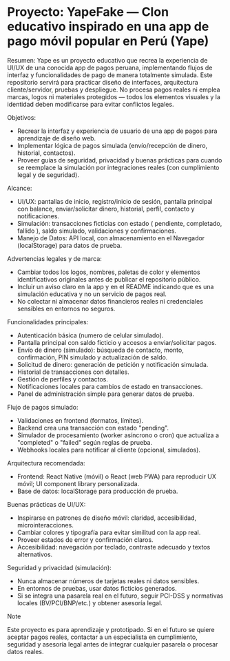 
# Proyecto: YapeFake — Clon educativo inspirado en una app de pago móvil popular en Perú (Yape)

Resumen:
Yape es un proyecto educativo que recrea la experiencia de UI/UX de una conocida app de pagos peruana, implementando flujos de interfaz y funcionalidades de pago de manera totalmente simulada. Este repositorio servirá para practicar diseño de interfaces, arquitectura cliente/servidor, pruebas y despliegue. No procesa pagos reales ni emplea marcas, logos ni materiales protegidos — todos los elementos visuales y la identidad deben modificarse para evitar conflictos legales.

Objetivos:
- Recrear la interfaz y experiencia de usuario de una app de pagos para aprendizaje de diseño web.
- Implementar lógica de pagos simulada (envío/recepción de dinero, historial, contactos).
- Proveer guías de seguridad, privacidad y buenas prácticas para cuando se reemplace la simulación por integraciones reales (con cumplimiento legal y de seguridad).

Alcance:
- UI/UX: pantallas de inicio, registro/inicio de sesión, pantalla principal con balance, enviar/solicitar dinero, historial, perfil, contacto y notificaciones.
- Simulación: transacciones ficticias con estado ( pendiente, completado, fallido ), saldo simulado, validaciones y confirmaciones.
- Manejo de Datos: API local, con almacenamiento en el Navegador (localStorage) para datos de prueba.

Advertencias legales y de marca:
- Cambiar todos los logos, nombres, paletas de color y elementos identificativos originales antes de publicar el repositorio público.
- Incluir un aviso claro en la app y en el README indicando que es una simulación educativa y no un servicio de pagos real.
- No colectar ni almacenar datos financieros reales ni credenciales sensibles en entornos no seguros.

Funcionalidades principales:
- Autenticación básica (numero de celular simulado).
- Pantalla principal con saldo ficticio y accesos a enviar/solicitar pagos.
- Envío de dinero (simulado): búsqueda de contacto, monto, confirmación, PIN simulado y actualización de saldo.
- Solicitud de dinero: generación de petición y notificación simulada.
- Historial de transacciones con detalles.
- Gestión de perfiles y contactos.
- Notificaciones locales para cambios de estado en transacciones.
- Panel de administración simple para generar datos de prueba.

Flujo de pagos simulado:
- Validaciones en frontend (formatos, límites).
- Backend crea una transacción con estado "pending".
- Simulador de procesamiento (worker asíncrono o cron) que actualiza a "completed" o "failed" según reglas de prueba.
- Webhooks locales para notificar al cliente (opcional, simulados).

Arquitectura recomendada:
- Frontend: React Native (móvil) o React (web PWA) para reproducir UX móvil; UI component library personalizada.
- Base de datos: localStorage para producción de prueba.

Buenas prácticas de UI/UX:
- Inspirarse en patrones de diseño móvil: claridad, accesibilidad, microinteracciones.
- Cambiar colores y tipografía para evitar similitud con la app real.
- Proveer estados de error y confirmación claros.
- Accesibilidad: navegación por teclado, contraste adecuado y textos alternativos.

Seguridad y privacidad (simulación):
- Nunca almacenar números de tarjetas reales ni datos sensibles.
- En entornos de pruebas, usar datos ficticios generados.
- Si se integra una pasarela real en el futuro, seguir PCI-DSS y normativas locales (BV/PCI/BNP/etc.) y obtener asesoría legal.

> [!NOTE]
> Este proyecto es para aprendizaje y prototipado. Si en el futuro se quiere aceptar pagos reales, contactar a un especialista en cumplimiento, seguridad y asesoría legal antes de integrar cualquier pasarela o procesar datos reales.


